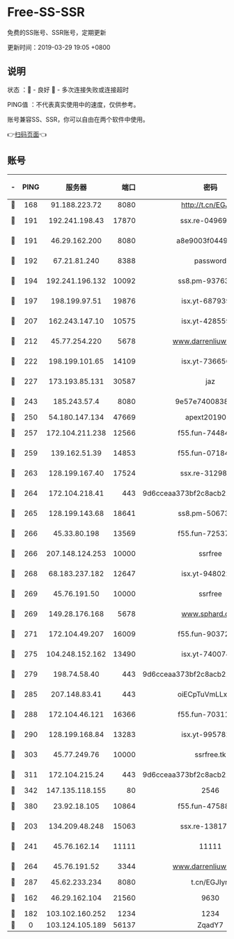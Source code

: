 # Free-SS-SSR

免费的SS账号、SSR账号，定期更新

更新时间：2019-03-29 19:05 +0800

## 说明

状态     ：🙂 - 良好 🙁 - 多次连接失败或连接超时

PING值   ：不代表真实使用中的速度，仅供参考。

账号兼容SS、SSR，你可以自由在两个软件中使用。

👉[扫码页面](https://liesauer.github.io/Free-SS-SSR/)👈

## 账号

|-|PING|服务器|端口|密码|加密方式|区域|
|:----:|:----:|:-----:|-----:|:----:|:----:|:----:|
|🙂|168|91.188.223.72|8080|http://t.cn/EGJIyrl|rc4-md5|RU|
|🙂|191|192.241.198.43|17870|ssx.re-04969397|aes-256-cfb|US|
|🙂|191|46.29.162.200|8080|a8e9003f0449cea5|chacha20-ietf|RU|
|🙂|192|67.21.81.240|8388|password|aes-256-cfb|US|
|🙂|194|192.241.196.132|10092|ss8.pm-93763779|aes-256-cfb|US|
|🙂|197|198.199.97.51|19876|isx.yt-68793930|aes-256-cfb|US|
|🙂|207|162.243.147.10|10575|isx.yt-42855905|aes-256-cfb|US|
|🙂|212|45.77.254.220|5678|www.darrenliuwei.com|aes-256-cfb|SG|
|🙂|222|198.199.101.65|14109|isx.yt-73665649|aes-256-cfb|US|
|🙂|227|173.193.85.131|30587|jaz|aes-256-cfb|US|
|🙂|243|185.243.57.4|8080|9e57e7400838a01e|chacha20-ietf|US|
|🙂|250|54.180.147.134|47669|apext2019001|chacha20|KR|
|🙂|257|172.104.211.238|12566|f55.fun-74484469|aes-256-cfb|US|
|🙂|259|139.162.51.39|14853|f55.fun-07184918|aes-256-cfb|SG|
|🙂|263|128.199.167.40|17524|ssx.re-31298254|aes-256-cfb|SG|
|🙂|264|172.104.218.41|443|9d6cceaa373bf2c8acb22e60b6a58be6|aes-256-cfb|US|
|🙂|265|128.199.143.68|18641|ss8.pm-50673139|aes-256-cfb|SG|
|🙂|266|45.33.80.198|13569|f55.fun-72537526|aes-256-cfb|US|
|🙂|266|207.148.124.253|10000|ssrfree|aes-256-cfb|SG|
|🙂|268|68.183.237.182|12647|isx.yt-94802200|aes-256-cfb|SG|
|🙂|269|45.76.191.50|10000|ssrfree|aes-256-cfb|SG|
|🙂|269|149.28.176.168|5678|www.sphard.com|aes-256-cfb|AU|
|🙂|271|172.104.49.207|16009|f55.fun-90372646|aes-256-cfb|SG|
|🙂|275|104.248.152.162|13490|isx.yt-74007424|aes-256-cfb|SG|
|🙂|279|198.74.58.40|443|9d6cceaa373bf2c8acb22e60b6a58be6|aes-256-cfb|US|
|🙂|285|207.148.83.41|443|oiECpTuVmLLxk4Ts|aes-256-cfb|AU|
|🙂|288|172.104.46.121|16366|f55.fun-70311156|aes-256-cfb|SG|
|🙂|290|128.199.168.84|13283|isx.yt-99578236|aes-256-cfb|SG|
|🙂|303|45.77.249.76|10000|ssrfree.tk|aes-256-cfb|SG|
|🙂|311|172.104.215.24|443|9d6cceaa373bf2c8acb22e60b6a58be6|aes-256-cfb|US|
|🙂|342|147.135.118.155|80|2546|chacha20|US|
|🙂|380|23.92.18.105|10864|f55.fun-47588701|aes-256-cfb|US|
|🙂|203|134.209.48.248|15063|ssx.re-13817997|aes-256-cfb|US|
|🙂|241|45.76.162.14|11111|11111|aes-256-cfb|SG|
|🙂|264|45.76.191.52|3344|www.darrenliuwei.com|aes-256-cfb|JP|
|🙂|287|45.62.233.234|8080|t.cn/EGJIyrl|rc4-md5|CA|
|🙁|162|46.29.162.104|21560|9630|aes-128-ctr|RU|
|🙁|182|103.102.160.252|1234|1234|rc4-md5|JP|
|🙁|0|103.124.105.189|56137|ZqadY7|chacha20|US|
